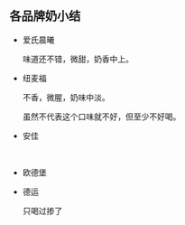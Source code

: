 

## 各品牌奶小结



* 爱氏晨曦

  味道还不错，微甜，奶香中上。

* 纽麦福

  不香，微腥，奶味中淡。

  虽然不代表这个口味就不好，但至少不好喝。

* 安佳

  ​

* 欧德堡

* 德运

  只喝过掺了







